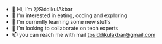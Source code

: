 - 👋 Hi, I’m @SiddikulAkbar
- 👀 I’m interested in eating, coding and exploring
- 🌱 I’m currently learning some new stuffs
- 💞️ I’m looking to collaborate on tech experts
- 📫 you can reach me with mail tpsiddikulakbar@gmail.com

<!---
SiddikulAkbar/SiddikulAkbar is a ✨ special ✨ repository because its `README.md` (this file) appears on your GitHub profile.
You can click the Preview link to take a look at your changes.
--->

